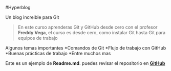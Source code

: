 #Hyperblog

Un blog increible para Git
>En este curso aprenderas Git y GitHub desde cero con el profesor **Freddy Vega**, el curso es desde cero, como instalar Git hasta Git para equipos de trabajo 

Algunos temas importantes
*Comandos de Git
*Flujo de trabajo con GitHub
*Buenas prácticas de trabajo 
*Entre muchos mas

Este es un ejemplo de **Readme.md**. puedes revisar el repositorio en [**GitHub**](https://github.com/efrenrz/hyperblog)